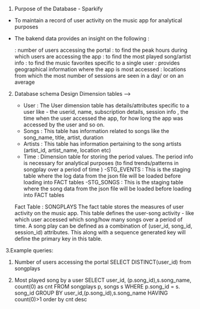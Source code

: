 1. Purpose of the Database - Sparkify
 - To maintain a record of user activity on the music app for analytical purposes
 - The bakend data provides an insight on the following :

     : number of users accessing the portal
     : to find the peak hours during which users are accessing the app
     : to find the most played song/artist info
     : to find the music favorites specific to a single user
     : provides geographical information where the app is most accessed : locations from which the most number of sessions are seen in a day/ or on an average

2. Database schema Design
    Dimension tables --> 
     - User    : The User dimension table has details/attributes specific to a user like - the userid, name, subscription details, session info , the time when the user accessed the app, for how long the app was accessed by the user and so on.     
     - Songs   : This table has information related to songs like the song_name, title, artist, duration
     - Artists : This table has information pertaining to the song artists (artist_id, artist_name, location etc)
     - Time : Dimension table for storing the period values. The period info is necessary for analytical purposes (to find trends/patterns in songplay over a period of time )
     -STG_EVENTS : This is the staging table where the log data from the json file will be loaded before loading into FACT tables
     -STG_SONGS : This is the staging table where the song data from the json file will be loaded before loading into FACT tables

   Fact Table : SONGPLAYS
          The fact table stores the measures of user activity on the music app.
          This table defines the user-song activity - like which user accessed which song/how many songs over a period of time.
          A song play can be defined as a combination of (user_id, song_id, session_id) attributes. This along with a sequence generated key will define the primary key in this table.

3.Example queries:

1. Number of users accessing the portal
     SELECT DISTINCT(user_id) from songplays

2. Most played song by a user
     SELECT user_id, (p.song_id),s.song_name, count(0) as cnt
      FROM songplays p, songs s
   WHERE p.song_id = s. song_id
    GROUP BY user_id,(p.song_id),s.song_name
    HAVING count(0)>1
    order by cnt desc
